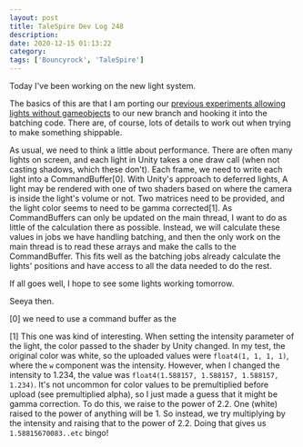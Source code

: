 ```yaml
---
layout: post
title: TaleSpire Dev Log 248
description:
date: 2020-12-15 01:13:22
category:
tags: ['Bouncyrock', 'TaleSpire']
---
```


Today I've been working on the new light system.

The basics of this are that I am porting our [previous experiments allowing lights without gameobjects](https://bouncyrock.com/news/articles/talespire-dev-log-243) to our new branch and hooking it into the batching code. There are, of course, lots of details to work out when trying to make something shippable.

As usual, we need to think a little about performance. There are often many lights on screen, and each light in Unity takes a one draw call (when not casting shadows, which these don't). Each frame, we need to write each light into a CommandBuffer[0]. With Unity's approach to deferred lights, A light may be rendered with one of two shaders based on where the camera is inside the light's volume or not. Two matrices need to be provided, and the light color seems to need to be gamma corrected[1]. As CommandBuffers can only be updated on the main thread, I want to do as little of the calculation there as possible. Instead, we will calculate these values in jobs we have handling batching, and then the only work on the main thread is to read these arrays and make the calls to the CommandBuffer. This fits well as the batching jobs already calculate the lights' positions and have access to all the data needed to do the rest.

If all goes well, I hope to see some lights working tomorrow.

Seeya then.


[0] we need to use a command buffer as the

[1] This one was kind of interesting. When setting the intensity parameter of the light, the color passed to the shader by Unity changed. In my test, the original color was white, so the uploaded values were `float4(1, 1, 1, 1)`, where the `w` component was the intensity. However, when I changed the intensity to 1.234, the value was `float4(1.588157, 1.588157, 1.588157, 1.234)`. It's not uncommon for color values to be premultiplied before upload (see premultiplied alpha), so I just made a guess that it might be gamma correction. To do this, we raise to the power of 2.2. One (white) raised to the power of anything will be 1. So instead, we try multiplying by the intensity and raising that to the power of 2.2. Doing that gives us `1.58815670083..etc` bingo!
